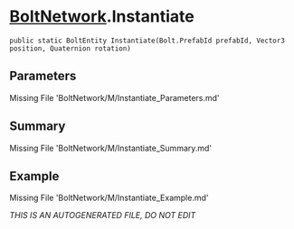 # [BoltNetwork](Types/BoltNetwork.md).Instantiate
`public static BoltEntity Instantiate(Bolt.PrefabId prefabId, Vector3 position, Quaternion rotation)`
## Parameters
Missing File 'BoltNetwork/M/Instantiate_Parameters.md'
## Summary
Missing File 'BoltNetwork/M/Instantiate_Summary.md'
## Example
Missing File 'BoltNetwork/M/Instantiate_Example.md'

*THIS IS AN AUTOGENERATED FILE, DO NOT EDIT*
